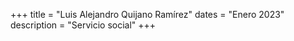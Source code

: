 +++
title = "Luis Alejandro Quijano Ramírez"
dates = "Enero 2023"
description = "Servicio social"
+++
